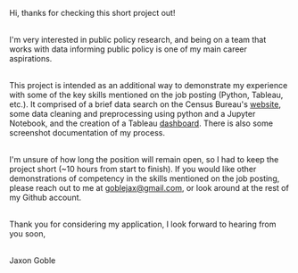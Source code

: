 Hi, thanks for checking this short project out!<br><br> 

I'm very interested in public policy research, and being on a team that works with data informing public policy is one of my main career aspirations.<br><br>

This project is intended as an additional way to demonstrate my experience with some of the key skills mentioned on the job posting (Python, Tableau, etc.). It comprised of a brief data search on the Census Bureau's <a href="https://data.census.gov/map/040XX00US49,49$8600000?t=Income+and+Poverty&layer=VT_2023_860_Z2_PY_D1&loc=39.5448,-112.7272,z6.0000">website<a>, some data cleaning and preprocessing using python and a Jupyter Notebook, and the creation of a Tableau <a href="https://public.tableau.com/views/CensusDataDemonstration/Dashboard-UtahFamilyCountEstimatebyZipCodeYear?:language=en-US&:sid=&:redirect=auth&:display_count=n&:origin=viz_share_link">dashboard<a>. There is also some screenshot documentation of my process. <br><br>

I'm unsure of how long the position will remain open, so I had to keep the project short (~10 hours from start to finish). If you would like other demonstrations of competency in the skills mentioned on the job posting, please reach out to me at goblejax@gmail.com, or look around at the rest of my Github account. <br><br>

Thank you for considering my application, I look forward to hearing from you soon, <br><br>

Jaxon Goble
